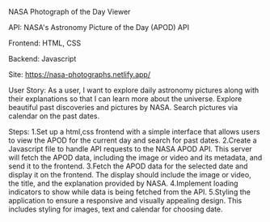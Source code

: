 NASA Photograph of the Day Viewer

API: NASA's Astronomy Picture of the Day (APOD) API

Frontend: HTML, CSS

Backend: Javascript

Site: https://nasa-photographs.netlify.app/ 

User Story:
As a user, I want to explore daily astronomy pictures along with their explanations so that I can learn more about the universe.
Explore beautiful past discoveries and pictures by NASA.
Search pictures via calendar on the past dates. 

Steps:
1.Set up a html,css frontend with a simple interface that allows users to view the APOD for the current day and search for past dates.
2.Create a Javascript file to handle API requests to the NASA APOD API. This server will fetch the APOD data, including the image or video and its metadata, and send it to the frontend.
3.Fetch the APOD data for the selected date and display it on the frontend. The display should include the image or video, the title, and the explanation provided by NASA.
4.Implement loading indicators to show while data is being fetched from the API.
5.Styling the application to ensure a responsive and visually appealing design. This includes styling for images, text and calendar for choosing date. 
